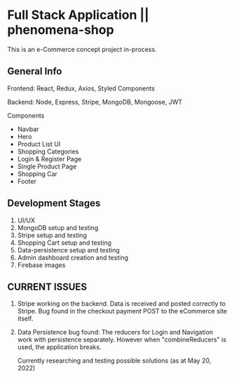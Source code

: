 # Full Stack Application || phenomena-shop 

This is an e-Commerce concept project in-process.

## General Info

Frontend: React, Redux, Axios, Styled Components

Backend: Node, Express, Stripe, MongoDB, Mongoose, JWT

Components
* Navbar
* Hero
* Product List UI
* Shopping Categories
* Login & Register Page
* Single Product Page
* Shopping Car
* Footer

## Development Stages

1. UI/UX
2. MongoDB setup and testing
3. Stripe setup and testing
4. Shopping Cart setup and testing
5. Data-persistence setup and testing
6. Admin dashboard creation and testing
7. Firebase images

## CURRENT ISSUES

1. Stripe working on the backend. Data is received and posted correctly to Stripe. Bug found in the checkout payment POST to the eCommerce site itself.

2. Data Persistence bug found: The reducers for Login and Navigation work with persistence separately. However when "combineReducers" is used, the application breaks.

   Currently researching and testing possible solutions (as at May 20, 2022)
